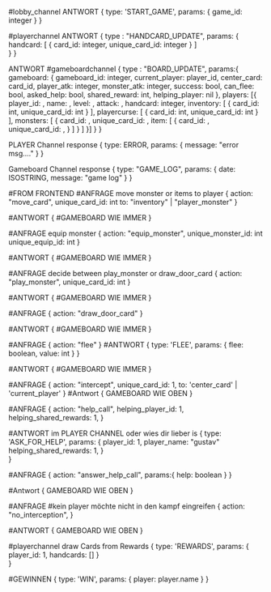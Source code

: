 #lobby_channel
ANTWORT
{
  type: 'START_GAME',
  params: {
    game_id: integer
  }
}

#playerchannel
ANTWORT
{
  type : "HANDCARD_UPDATE",
  params:
  {  
    handcard: [
      {
        card_id: integer,
        unique_card_id: integer
      }
    ]    
  }
}

ANTWORT
#gameboardchannel
{
  type : "BOARD_UPDATE",
  params:{
    gameboard: {
      gameboard_id: integer,
      current_player: player_id,
      center_card: card_id,
      player_atk: integer,
      monster_atk: integer,
      success: bool,
      can_flee: bool,
      asked_help: bool,
      shared_reward: int,
      helping_player: nil
    },
    players: [{
      player_id: ,
      name: ,
      level: ,
      attack: ,
      handcard: integer,
      inventory: [
        {
          card_id: int,
          unique_card_id: int
        }
      ],
      playercurse: [
        {
          card_id: int,
          unique_card_id: int
        }
      ],
      monsters: [
        { 
          card_id: ,
          unique_card_id: ,
          item: [
            {
              card_id: ,
              unique_card_id: ,
            }
          ]
        }
      ]
    }]
  }
}


PLAYER Channel response
{
  type: ERROR,
  params:
  {
    message: "error msg...."
  }
}


Gameboard Channel response
{
  type: "GAME_LOG",
  params:
  {
    date: ISOSTRING,
    message: "game log"
  }
}


#FROM FRONTEND
#ANFRAGE move monster or items to player
{
  action: "move_card",
  unique_card_id:  int
  to: "inventory" | "player_monster"
}

#ANTWORT
{
  #GAMEBOARD WIE IMMER
}

#ANFRAGE equip monster
{
  action: "equip_monster",
  unique_monster_id:  int
  unique_equip_id:  int
}

#ANTWORT
{
  #GAMEBOARD WIE IMMER
}


#ANFRAGE decide between play_monster or draw_door_card
{
  action: "play_monster",
  unique_card_id:  int
}

#ANTWORT
{
  #GAMEBOARD WIE IMMER
}

#ANFRAGE
{
  action: "draw_door_card"
}

#ANTWORT
{
  #GAMEBOARD WIE IMMER
}



<!-- #ANFRAGE
{
  action: "curse_player",
  to: 1,
  unique_card_id: 4
  #to ist die id des anderen Players, der verflucht wird
} -->

<!-- #ANTWORT
{
  #GAMEBOARD WIE IMMER
} -->


#ANFRAGE
{
  action: "flee"
}
#ANTWORT
{
   type: 'FLEE',
   params: 
   { 
     flee: boolean,
     value: int
    } 
}

#ANTWORT
{
  #GAMEBOARD WIE IMMER
}


#ANFRAGE 
{
  action: "intercept",
  unique_card_id: 1,
  to: 'center_card' | 'current_player'
}
#Antwort
{
  GAMEBOARD WIE OBEN
}



#ANFRAGE
{
  action: "help_call",
  helping_player_id: 1,
  helping_shared_rewards: 1,
}

#ANTWORT im PLAYER CHANNEL oder wies dir lieber is
{
   type: 'ASK_FOR_HELP',
   params: 
   { 
     player_id: 1,
     player_name: "gustav"
    helping_shared_rewards: 1,
    }  
}

#ANFRAGE
  {
  action: "answer_help_call",
  params:{
    help: boolean
    }
  }

#Antwort
  {
    GAMEBOARD WIE OBEN
  }




#ANFRAGE
#kein player möchte nicht in den kampf eingreifen
{
  action: "no_interception",
}

#ANTWORT 
{
    GAMEBOARD WIE OBEN
}


#playerchannel draw Cards from Rewards
{
   type: 'REWARDS',
   params: 
   { 
     player_id: 1,
     handcards: []
    }  
}

#GEWINNEN
{ 
  type: 'WIN', 
  params: 
  { 
    player: player.name 
  }
}